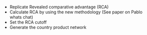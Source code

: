 - Replicate Revealed comparative advantage (RCA)
- Calculate RCA by using the new methodology (See paper on Pablo whats chat)
- Set the RCA cutoff
- Generate the country product network 